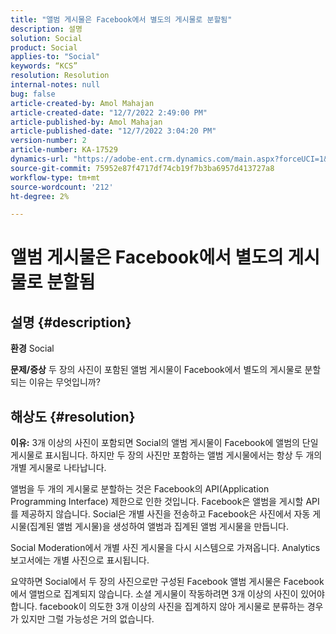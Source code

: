 ```yaml
---
title: "앨범 게시물은 Facebook에서 별도의 게시물로 분할됨"
description: 설명
solution: Social
product: Social
applies-to: "Social"
keywords: “KCS”
resolution: Resolution
internal-notes: null
bug: false
article-created-by: Amol Mahajan
article-created-date: "12/7/2022 2:49:00 PM"
article-published-by: Amol Mahajan
article-published-date: "12/7/2022 3:04:20 PM"
version-number: 2
article-number: KA-17529
dynamics-url: "https://adobe-ent.crm.dynamics.com/main.aspx?forceUCI=1&pagetype=entityrecord&etn=knowledgearticle&id=e4b98d45-3e76-ed11-81aa-6045bd006a22"
source-git-commit: 75952e87f4717df74cb19f7b3ba6957d413727a8
workflow-type: tm+mt
source-wordcount: '212'
ht-degree: 2%

---
```


# 앨범 게시물은 Facebook에서 별도의 게시물로 분할됨

## 설명 {#description}

<b>환경</b>
Social


<b>문제/증상</b>
두 장의 사진이 포함된 앨범 게시물이 Facebook에서 별도의 게시물로 분할되는 이유는 무엇입니까?


## 해상도 {#resolution}

<b>이유:</b>
3개 이상의 사진이 포함되면 Social의 앨범 게시물이 Facebook에 앨범의 단일 게시물로 표시됩니다. 하지만 두 장의 사진만 포함하는 앨범 게시물에서는 항상 두 개의 개별 게시물로 나타납니다.

앨범을 두 개의 게시물로 분할하는 것은 Facebook의 API(Application Programming Interface) 제한으로 인한 것입니다. Facebook은 앨범을 게시할 API를 제공하지 않습니다. Social은 개별 사진을 전송하고 Facebook은 사진에서 자동 게시물(집계된 앨범 게시물)을 생성하여 앨범과 집계된 앨범 게시물을 만듭니다.

Social Moderation에서 개별 사진 게시물을 다시 시스템으로 가져옵니다. Analytics 보고서에는 개별 사진으로 표시됩니다.

요약하면 Social에서 두 장의 사진으로만 구성된 Facebook 앨범 게시물은 Facebook에서 앨범으로 집계되지 않습니다. 소셜 게시물이 작동하려면 3개 이상의 사진이 있어야 합니다. facebook이 의도한 3개 이상의 사진을 집계하지 않아 게시물로 분류하는 경우가 있지만 그럴 가능성은 거의 없습니다.
